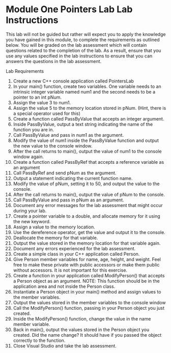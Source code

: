 # Module One Pointers   Lab   Lab Instructions

This lab will not be guided but rather will expect you to apply the knowledge you have gained in this module, to complete the requirements as outlined below.  You will be graded on the lab assessment which will contain questions related to the completion of the lab.  As a result, ensure that you use any values specified in the lab instructions to ensure that you can answers the questions in the lab assessment.

Lab Requirements

1. Create a new C++ console application called PointersLab
2. In your main() function, create two variables.  One variable needs to an intrinsic integer variable named num1 and the second needs to be a pointer to an int pNum.
3. Assign the value 3 to num1.
4. Assign the value 5 to the memory location stored in pNum.  (Hint, there is a special operator used for this)
5. Create a function called PassByValue that accepts an integer argument.
6. Inside PassByValue, output a text string indicating the name of the function you are in.
7. Call PassByValue and pass in num1 as the argument.
8. Modify the value of num1 inside the PassByValue function and output the new value to the console window.
9. After the call returns to main(), output the value of num1 to the console window again.
10. Create a function called PassByRef that accepts a reference variable as an argument
11. Call PassByRef and send pNum as the argument.
12. Output a statement indicating the current function name.
13. Modify the value of pNum, setting it to 50,  and output the value to the console.
14. After the call returns to main(), output the value of pNum to the console.
15. Call PassByValue and pass in pNum as an argument.
16. Document any error messages for the lab assessment that might occur during your lab.
17. Create a pointer variable to a double, and allocate memory for it using the new keyword.
18. Assign a value to the memory location.
19. Use the dereference operator, get the value and output it to the console.
20. Deallocate the memory for that variable.
21. Output the value stored in the memory location for that variable again.
22. Document any errors experienced for the lab assessment.
23. Create a simple class in your C++ application called Person.
24. Give Person member variables for name, age, height, and weight.  Feel free to make these private with public accessors or make them public without accessors.  It is not important for this exercise.
25. Create a function in your application called ModifyPerson() that accepts a Person object as an argument.  NOTE: This function should be in the application area and not inside the Person class.
26. Instantiate a Person object in your main() method and assign values to the member variables.
27. Output the values stored in the member variables to the console window
28. Call the ModifyPerson() function, passing in your Person object you just created.
29. Inside the ModifyPerson() function, change the value in the name member variable.
30. Back in main(), output the values stored in the Person object you created.  Did the name change?  It should have if you passed the object correctly to the function.
31. Close Visual Studio and take the lab assessment.
